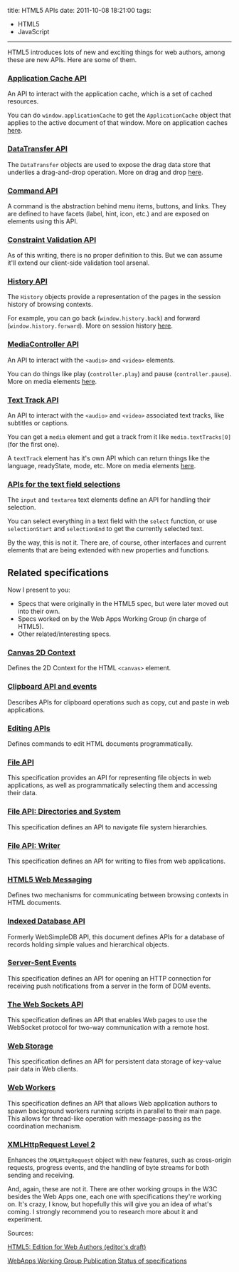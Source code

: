 title: HTML5 APIs
date: 2011-10-08 18:21:00
tags:
- HTML5
- JavaScript
---

HTML5 introduces lots of new and exciting things for web authors, among these are new APIs.
Here are some of them.


### [Application Cache API](http://dev.w3.org/html5/spec-author-view/spec.html#application-cache-api)

An API to interact with the application cache, which is a set of cached resources.

You can do `window.applicationCache` to get the `ApplicationCache` object that applies to
the active document of that window. More on application caches
[here](http://dev.w3.org/html5/spec/offline.html#appcache).


### [DataTransfer API](http://dev.w3.org/html5/spec-author-view/spec.html#datatransfer)

The `DataTransfer` objects are used to expose the drag data store that underlies a
drag-and-drop operation. More on drag and drop
[here](http://dev.w3.org/html5/spec-author-view/spec.html#dnd).


### [Command API](http://dev.w3.org/html5/spec-author-view/spec.html#command-api)

A command is the abstraction behind menu items, buttons, and links. They are defined
to have facets (label, hint, icon, etc.) and are exposed on elements using this API.


### [Constraint Validation API](http://dev.w3.org/html5/spec-author-view/spec.html#the-constraint-validation-api)

As of this writing, there is no proper definition to this. But we can assume it'll
extend our client-side validation tool arsenal.


### [History API](http://dev.w3.org/html5/spec-author-view/spec.html#history-0)

The `History` objects provide a representation of the pages in the session history
of browsing contexts.

For example, you can go back (`window.history.back`) and forward (`window.history.forward`).
More on session history [here](http://dev.w3.org/html5/spec-author-view/spec.html#history).


### [MediaController API](http://dev.w3.org/html5/spec-author-view/spec.html#media-controllers)

An API to interact with the `<audio>` and `<video>` elements.

You can do things like play (`controller.play`) and pause (`controller.pause`).
More on media elements
[here](http://dev.w3.org/html5/spec-author-view/spec.html#media-element).


### [Text Track API](http://dev.w3.org/html5/spec-author-view/spec.html#text-track-api)

An API to interact with the `<audio>` and `<video>` associated text tracks,
like subtitles or captions.

You can get a `media` element and get a track from it like `media.textTracks[0]`
(for the first one).

A `textTrack` element has it's own API which can return things like the language,
readyState, mode, etc. More on media elements
[here](http://dev.w3.org/html5/spec-author-view/spec.html#media-element).


### [APIs for the text field selections](http://dev.w3.org/html5/spec-author-view/spec.html#textFieldSelection)
The `input` and `textarea` text elements define an API for handling their selection.

You can select everything in a text field with the `select` function, or use
`selectionStart` and `selectionEnd` to get the currently selected text.

By the way, this is not it. There are, of course, other interfaces and current
elements that are being extended with new properties and functions.


Related specifications
----------------------

Now I present to you:

* Specs that were originally in the HTML5 spec, but were later moved out into their own.
* Specs worked on by the Web Apps Working Group (in charge of HTML5).
* Other related/interesting specs.

### [Canvas 2D Context](http://dev.w3.org/html5/2dcontext)

Defines the 2D Context for the HTML `<canvas>` element.


### [Clipboard API and events](http://dev.w3.org/2006/webapi/clipops/clipops.html)

Describes APIs for clipboard operations such as copy, cut and paste in web applications.


### [Editing APIs](http://dvcs.w3.org/hg/editing/raw-file/tip/editing.html)

Defines commands to edit HTML documents programmatically.


### [File API](http://dev.w3.org/2006/webapi/FileAPI)

This specification provides an API for representing file objects in web applications,
as well as programmatically selecting them and accessing their data.


### [File API: Directories and System](http://dev.w3.org/2009/dap/file-system/file-dir-sys.html)

This specification defines an API to navigate file system hierarchies.


### [File API: Writer](http://dev.w3.org/2009/dap/file-system/file-writer.html)

This specification defines an API for writing to files from web applications.


### [HTML5 Web Messaging](http://dev.w3.org/html5/postmsg)

Defines two mechanisms for communicating between browsing contexts in HTML documents.


### [Indexed Database API](http://dvcs.w3.org/hg/IndexedDB/raw-file/tip/Overview.html)

Formerly WebSimpleDB API, this document defines APIs for a database of records
holding simple values and hierarchical objects.


### [Server-Sent Events](http://dev.w3.org/html5/eventsource)

This specification defines an API for opening an HTTP connection for receiving
push notifications from a server in the form of DOM events.


### [The Web Sockets API](http://dev.w3.org/html5/websockets)

This specification defines an API that enables Web pages to use the WebSocket
protocol for two-way communication with a remote host.


### [Web Storage](http://dev.w3.org/html5/webstorage)

This specification defines an API for persistent data storage of key-value pair
data in Web clients.


### [Web Workers](http://dev.w3.org/html5/workers)

This specification defines an API that allows Web application authors to spawn
background workers running scripts in parallel to their main page. This allows
for thread-like operation with message-passing as the coordination mechanism.


### [XMLHttpRequest Level 2](http://dev.w3.org/2006/webapi/XMLHttpRequest-2)

Enhances the `XMLHttpRequest` object with new features, such as cross-origin
requests, progress events, and the handling of byte streams for both sending and
receiving.


And, again, these are not it. There are other working groups in the W3C besides
the Web Apps one, each one with specifications they're working on. It's crazy,
I know, but hopefully this will give you an idea of what's coming. I strongly
recommend you to research more about it and experiment.

Sources:

[HTML5: Edition for Web Authors (editor's draft)](http://goo.gl/lxtGi)

[WebApps Working Group Publication Status of specifications](http://goo.gl/VGjgi)
